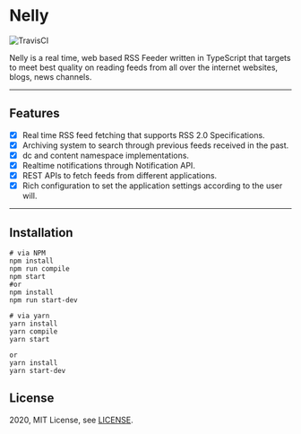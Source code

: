 # Nelly
![TravisCI](https://api.travis-ci.com/cemozden/nelly.svg?branch=master)

Nelly is a real time, web based RSS Feeder written in TypeScript that targets to meet best quality on reading feeds from all over the internet websites, blogs, news channels.

***
## Features
* [x] Real time RSS feed fetching that supports RSS 2.0 Specifications.
* [x] Archiving system to search through previous feeds received in the past.
* [x] dc and content namespace implementations.
* [x] Realtime notifications through Notification API.
* [x] REST APIs to fetch feeds from different applications.
* [x] Rich configuration to set the application settings according to the user will.
***

## Installation
```
# via NPM
npm install
npm run compile
npm start
#or
npm install
npm run start-dev

# via yarn
yarn install 
yarn compile
yarn start

or 
yarn install
yarn start-dev
```

## License
2020, MIT License, see [LICENSE](https://github.com/cemozden/nelly/blob/master/LICENSE).